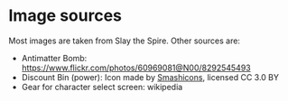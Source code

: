 # Image sources

Most images are taken from Slay the Spire. Other sources are:

* Antimatter Bomb: https://www.flickr.com/photos/60969081@N00/8292545493
* Discount Bin (power): Icon made by [Smashicons](https://www.flaticon.com/authors/smashicons), licensed CC 3.0 BY
* Gear for character select screen: wikipedia
